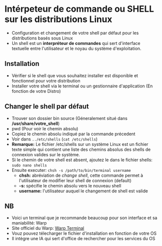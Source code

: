 # Intérpeteur de commande ou SHELL sur les distributions Linux

- Configuration et changement de votre shell par défaut pour les distributions basés sous Linux
- Un shell est un **interpréteur de commandes** qui sert d'interface textuelle entre l'utilisateur et le noyau du système d'exploitation.

## Installation  

- Vérifier si le shell que vous souhaitez installer est disponible et fonctionnel pour votre distribution
- Installer votre shell via le terminal ou un gestionnaire d'application (En fonction de votre Distro) 

## Changer le shell par défaut

- Trouver son dossier bin source (Géneralement situé dans **/usr/share/votre_shell**)
- pwd (Pour voir le chemin absolu)
- Copiez le chemin absolu indiqué par la commande précedent
- Voir dans `../etc/shells` (`cat /etc/shells`)
- **Remarque:** Le fichier /etc/shells sur un système Linux est un fichier texte simple qui contient une liste des chemins absolus des shells de connexion valides sur le système.
- Si le chemin de votre shell est absent, ajoutez le dans le fichier shells: `sudo nano shells`
- Ensuite executer: `chsh -s /path/to/bin/terminal username`
  - **chsh:** abréviation de *change shell*, cette commande permet à l'utilisateur de modifier leur shell de connexion (default)
  - **-s:** spécifie le chemin absolu vers le nouveau shell
  - **username:** l'utilisateur auquel le changement de shell est valide

## NB

- Voici un terminal que je recommande beaucoup pour son interface et sa maniabilité: Warp 
- Site officiel du Warp: [Warp Terminal](https://www.warp.dev)
- Vouz pouvez télecharger le fichier d'installation en fonction de votre OS
- Il intègre une IA qui sert d'office de rechercher pour les services du OS

